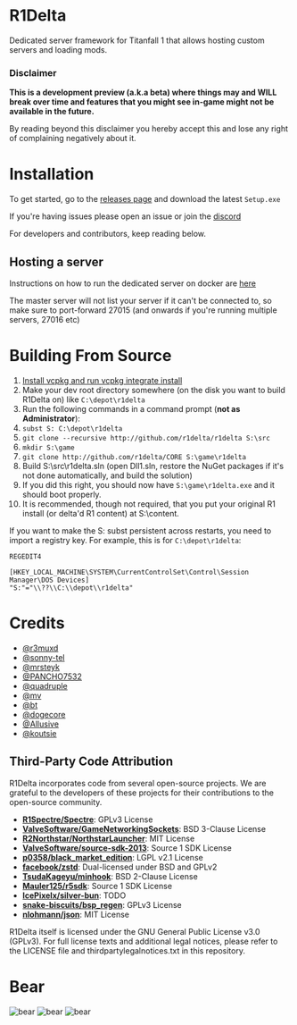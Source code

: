 # R1Delta
Dedicated server framework for Titanfall 1 that allows hosting custom servers and loading mods.

### Disclaimer
**This is a development preview (a.k.a beta) where things may and WILL break over time and features that you might see in-game might not be available in the future.**

By reading beyond this disclaimer you hereby accept this and lose any right of complaining negatively about it.

# Installation
To get started, go to the [releases page](https://github.com/r1delta/r1delta/releases) and download the latest `Setup.exe`

If you're having issues please open an issue or join the [discord](https://discord.gg/zbFCcSM5t7)

For developers and contributors, keep reading below.

## Hosting a server
Instructions on how to run the dedicated server on docker are [here](https://gist.github.com/quad-damage/3f4ad9c524b638510340cc31da86d3ff)

The master server will not list your server if it can't be connected to, so make sure to port-forward 27015 (and onwards if you're running multiple servers, 27016 etc)

# Building From Source
1. [Install vcpkg and run vcpkg integrate install](https://learn.microsoft.com/en-us/vcpkg/get_started/get-started-msbuild)
2. Make your dev root directory somewhere (on the disk you want to build R1Delta on) like `C:\depot\r1delta`
3. Run the following commands in a command prompt (**not as Administrator**):
4. `subst S: C:\depot\r1delta` 
5. `git clone --recursive http://github.com/r1delta/r1delta S:\src`
6. `mkdir S:\game`
7. `git clone http://github.com/r1delta/CORE S:\game\r1delta`
8. Build S:\src\r1delta.sln (open Dll1.sln, restore the NuGet packages if it's not done automatically, and build the solution)
9. If you did this right, you should now have `S:\game\r1delta.exe` and it should boot properly.
10. It is recommended, though not required, that you put your original R1 install (or delta'd R1 content) at S:\content.
   
If you want to make the S: subst persistent across restarts, you need to import a registry key.
For example, this is for `C:\depot\r1delta`:
```
REGEDIT4 

[HKEY_LOCAL_MACHINE\SYSTEM\CurrentControlSet\Control\Session Manager\DOS Devices] 
"S:"="\\??\\C:\\depot\\r1delta"
```

# Credits
- [@r3muxd](https://github.com/r3muxd)
- [@sonny-tel](https://github.com/sonny-tel)
- [@mrsteyk](https://github.com/mrsteyk)
- [@PANCHO7532](https://github.com/PANCHO7532)
- [@quadruple](https://github.com/quad-damage)
- [@mv](https://github.com/mvoolt)
- [@bt](https://github.com/eepycats)
- [@dogecore](https://github.com/HappyDOGE)
- [@Allusive](https://github.com/AllusiveWheat)
- [@koutsie](https://github.com/koutsie)

## Third-Party Code Attribution

R1Delta incorporates code from several open-source projects. We are grateful to the developers of these projects for their contributions to the open-source community.

- **[R1Spectre/Spectre](https://github.com/R1Spectre/Spectre)**: GPLv3 License
- **[ValveSoftware/GameNetworkingSockets](https://github.com/ValveSoftware/GameNetworkingSockets)**: BSD 3-Clause License
- **[R2Northstar/NorthstarLauncher](https://github.com/R2Northstar/NorthstarLauncher)**: MIT License
- **[ValveSoftware/source-sdk-2013](https://github.com/ValveSoftware/source-sdk-2013)**: Source 1 SDK License
- **[p0358/black_market_edition](https://github.com/p0358/black_market_edition)**: LGPL v2.1 License
- **[facebook/zstd](https://github.com/facebook/zstd)**: Dual-licensed under BSD and GPLv2
- **[TsudaKageyu/minhook](https://github.com/TsudaKageyu/minhook)**: BSD 2-Clause License
- **[Mauler125/r5sdk](https://github.com/Mauler125/r5sdk)**: Source 1 SDK License
- **[IcePixelx/silver-bun](https://github.com/IcePixelx/silver-bun)**: TODO
- **[snake-biscuits/bsp_regen](https://github.com/snake-biscuits/bsp_regen)**: GPLv3 License
- **[nlohmann/json](https://github.com/nlohmann/json)**: MIT License

R1Delta itself is licensed under the GNU General Public License v3.0 (GPLv3). For full license texts and additional legal notices, please refer to the LICENSE file and thirdpartylegalnotices.txt in this repository.

# Bear
![bear](https://github.com/r1delta/r1delta/assets/37985788/41548f20-0878-4e1e-8538-e9be808fc363)
![bear](https://github.com/r1delta/r1delta/assets/37985788/41548f20-0878-4e1e-8538-e9be808fc363)
![bear](https://github.com/r1delta/r1delta/assets/37985788/41548f20-0878-4e1e-8538-e9be808fc363)
